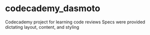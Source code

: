 # codecademy_dasmoto
Codecademy project for learning code reviews
Specs were provided dictating layout, content, and styling
